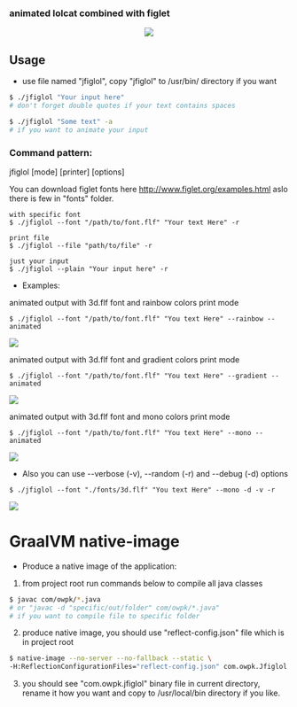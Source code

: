 ### animated lolcat combined with figlet

<p align="center">
   <img src="https://github.com/vzvz4/jfiglol/blob/master/img/g.gif"/>
</p>

## Usage
- use file named "jfiglol", copy "jfiglol" to /usr/bin/ directory if you want  

```bash
$ ./jfiglol "Your input here"
# don't forget double quotes if your text contains spaces

$ ./jfiglol "Some text" -a 
# if you want to animate your input
```
### Command pattern:

jfiglol \[mode\] \[printer\] \[options\]

You can download figlet fonts here http://www.figlet.org/examples.html aslo there is few in "fonts" folder.
```
with specific font
$ ./jfiglol --font "/path/to/font.flf" "Your text Here" -r

print file
$ ./jfiglol --file "path/to/file" -r

just your input
$ ./jfiglol --plain "Your input here" -r
```
 - Examples:

 animated output with 3d.flf font and rainbow colors print mode
 ```
$ ./jfiglol --font "/path/to/font.flf" "You text Here" --rainbow --animated
```
<img src="https://github.com/vzvz4/jfiglol/blob/master/img/rainbow.gif"/>

animated output with 3d.flf font and gradient colors print mode
 ```
$ ./jfiglol --font "/path/to/font.flf" "You text Here" --gradient --animated  
```
<img src="https://github.com/vzvz4/jfiglol/blob/master/img/gradient.gif"/>

animated output with 3d.flf font and mono colors print mode
 ```
$ ./jfiglol --font "/path/to/font.flf" "You text Here" --mono --animated 
```
<img src="https://github.com/vzvz4/jfiglol/blob/master/img/mono.gif"/>

 - Also you can use --verbose (-v), --random (-r) and --debug (-d) options
```
$ ./jfiglol --font "./fonts/3d.flf" "You text Here" --mono -d -v -r
```
<img src="https://github.com/vzvz4/jfiglol/blob/master/img/help.png"/>

<h1> GraalVM native-image </h1>

- Produce a native image of the application:

1. from project root run commands below to compile all java classes  

```bash
$ javac com/owpk/*.java
# or "javac -d "specific/out/folder" com/owpk/*.java"
# if you want to compile file to specific folder
```

2. produce native image, you should use "reflect-config.json" file which is in project root

```bash
$ native-image --no-server --no-fallback --static \
-H:ReflectionConfigurationFiles="reflect-config.json" com.owpk.Jfiglol
```
3. you should see "com.owpk.jfiglol" binary file in current directory, rename it how you want and copy to
   /usr/local/bin directory if you like.
